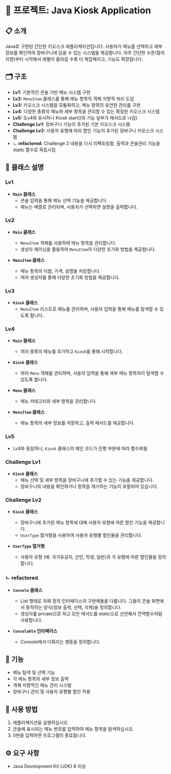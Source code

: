 # 🍔 프로젝트: Java Kiosk Application

## 📋 소개

Java로 구현된 간단한 키오스크 애플리케이션입니다. 사용자가 메뉴를 선택하고 세부 정보를 확인하여 장바구니에 담을 수 있는 시스템을 제공합니다. 아주 간단한 수준(절차지향)부터 시작해서 레벨이 올라갈 수록 더 복잡해지고, 기능도 확장됩니다.

## 🗂 구조

- **Lv1:** 기본적인 콘솔 기반 메뉴 시스템 구현
- **Lv2:** `MenuItem` 클래스를 통해 메뉴 항목의 객체 지향적 처리 도입
- **Lv3:** 키오스크 시스템을 모듈화하고, 메뉴 항목의 유연한 관리를 구현
- **Lv4:** 다양한 종류의 메뉴와 세부 항목을 관리할 수 있는 확장된 키오스크 시스템
- **Lv5:** (Lv4와 유사하나 Kiosk start()의 기능 일부가 메서드로 나감)
- **Challenge Lv1:** 장바구니 기능이 추가된 기본 키오스크 시스템
- **Challenge Lv2:** 사용자 유형에 따라 할인 기능이 추가된 장바구니 키오스크 시스템
- ㄴ **refactored:** Challenge 2 내용을 다시 리팩토링함. 출력과 콘솔관리 기능을 static 함수로 독립시킴 

## 🧩 클래스 설명

### Lv1

- **`Main` 클래스**  
  - 콘솔 입력을 통해 메뉴 선택 기능을 제공합니다.
  - 메뉴는 배열로 관리되며, 사용자가 선택하면 설명을 출력합니다.

### Lv2

- **`Main` 클래스**  
  - `MenuItem` 객체를 사용하여 메뉴 항목을 관리합니다.
  - 생성자 체이닝을 활용하여 `MenuItem`의 다양한 초기화 방법을 제공합니다.

- **`MenuItem` 클래스**  
  - 메뉴 항목의 이름, 가격, 설명을 저장합니다.
  - 여러 생성자를 통해 다양한 초기화 방법을 제공합니다.

### Lv3

- **`Kiosk` 클래스**  
  - `MenuItem` 리스트로 메뉴를 관리하며, 사용자 입력을 통해 메뉴를 탐색할 수 있도록 합니다.

### Lv4

- **`Main` 클래스**  
  - 여러 종류의 메뉴를 추가하고 `Kiosk`를 통해 시작합니다.

- **`Kiosk` 클래스**  
  - 여러 `Menu` 객체를 관리하며, 사용자 입력을 통해 세부 메뉴 항목까지 탐색할 수 있도록 합니다.

- **`Menu` 클래스**  
  - 메뉴 카테고리와 세부 항목을 관리합니다.

- **`MenuItem` 클래스**  
  - 메뉴 항목의 세부 정보를 저장하고, 출력 메서드를 제공합니다.

### Lv5

- Lv4와 동일하나, `Kiosk` 클래스의 메인 코드가 진행 부분에 따라 함수화됨


### Challenge Lv1

- **`Kiosk` 클래스**  
  - 메뉴 선택 및 세부 항목을 장바구니에 추가할 수 있는 기능을 제공합니다.
  - 장바구니의 내용을 확인하거나 항목을 제거하는 기능이 포함되어 있습니다.

### Challenge Lv2

- **`Kiosk` 클래스**  
  - 장바구니에 추가된 메뉴 항목에 대해 사용자 유형에 따른 할인 기능을 제공합니다.
  - `UserType` 열거형을 사용하여 사용자 유형별 할인율을 관리합니다.

- **`UserType` 열거형**  
  - 사용자 유형 (예: 국가유공자, 군인, 학생, 일반)과 각 유형에 따른 할인율을 정의합니다.

### ㄴ refactored

- **`Console` 클래스**  
  - List<T extends iConsolable> 형태로 자체 정의 인터페이스의 구현체들을 다룹니다. 그들이 콘솔 화면에서 동작하는 양식(정보 출력, 선택, 삭제)을 정의합니다. 
  - 생성자를 private으로 하고 모든 메서드를 static으로 선언해서 전역함수처럼 사용합니다.
  
- **`Consolable` 인터페이스**  
  - Console에서 다뤄지는 행동을 정의합니다.



## 🔧 기능

- 메뉴 탐색 및 선택 기능
- 각 메뉴 항목의 세부 정보 출력
- 객체 지향적인 메뉴 관리 시스템
- 장바구니 관리 및 사용자 유형별 할인 적용

## 📝 사용 방법

1. 애플리케이션을 실행하십시오.
2. 콘솔에 표시되는 메뉴 번호를 입력하여 메뉴 항목을 탐색하십시오.
3. 0번을 입력하면 프로그램이 종료됩니다.

## ⚙️ 요구 사항

- Java Development Kit (JDK) 8 이상
